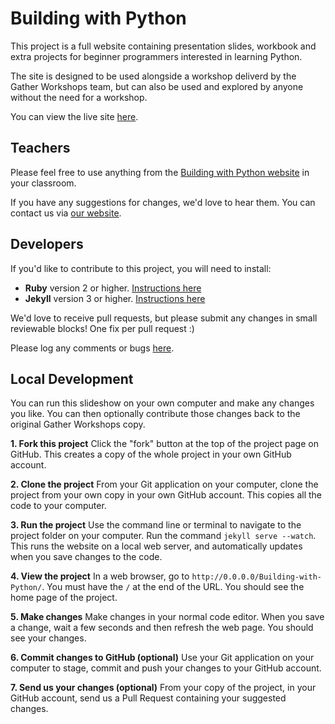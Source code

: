 # Building with Python

This project is a full website containing presentation slides, workbook and extra projects for beginner programmers interested in learning Python.

The site is designed to be used alongside a workshop deliverd by the Gather Workshops team, but can also be used and explored by anyone without the need for a workshop.

You can view the live site [here](http://nzgather.github.io/Building-with-Python).




## Teachers

Please feel free to use anything from the [Building with Python website](http://nzgather.github.io/Building-with-Python) in your classroom. 

If you have any suggestions for changes, we'd love to hear them. You can contact us via [our website](http://gathergather.co.nz/workshops/contact/).





## Developers

If you'd like to contribute to this project, you will need to install:

- **Ruby** version 2 or higher. [Instructions here](https://www.ruby-lang.org/en/downloads/)
- **Jekyll** version 3 or higher. [Instructions here](http://jekyllrb.com/docs/installation/)

We'd love to receive pull requests, but please submit any changes in small reviewable blocks! One fix per pull request :)

Please log any comments or bugs [here](https://github.com/gatherworkshops/Building-with-Python/issues).





## Local Development

You can run this slideshow on your own computer and make any changes you like. You can then optionally contribute those changes back to the original Gather Workshops copy.

**1. Fork this project**
Click the "fork" button at the top of the project page on GitHub. This creates a copy of the whole project in your own GitHub account.

**2. Clone the project**
From your Git application on your computer, clone the project from your own copy in your own GitHub account. This copies all the code to your computer.

**3. Run the project**
Use the command line or terminal to navigate to the project folder on your computer. Run the command `jekyll serve --watch`. This runs the website on a local web server, and automatically updates when you save changes to the code.

**4. View the project**
In a web browser, go to `http://0.0.0.0/Building-with-Python/`. You must have the `/` at the end of the URL. You should see the home page of the project.

**5. Make changes**
Make changes in your normal code editor. When you save a change, wait a few seconds and then refresh the web page. You should see your changes.

**6. Commit changes to GitHub (optional)**
Use your Git application on your computer to stage, commit and push your changes to your GitHub account.

**7. Send us your changes (optional)**
From your copy of the project, in your GitHub account, send us a Pull Request containing your suggested changes.









